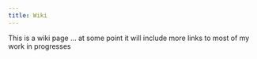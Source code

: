 ```yaml
---
title: Wiki 
---
```


This is a wiki page ... at some point it will include more links to most of my work in progresses 
